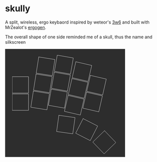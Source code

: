 # skully

A split, wireless, ergo keybaord inspired by weteor's [3w6](https://github.com/weteor/3W6) and built with MrZealot's [ergogen](https://github.com/ergogen/ergogen).

The overall shape of one side reminded me of a skull, thus the name and silkscreen

![image](pics/layout.png)